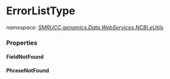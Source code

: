 ﻿# ErrorListType
_namespace: [SMRUCC.genomics.Data.WebServices.NCBI.eUtils](./index.md)_






### Properties

#### FieldNotFound

#### PhraseNotFound


